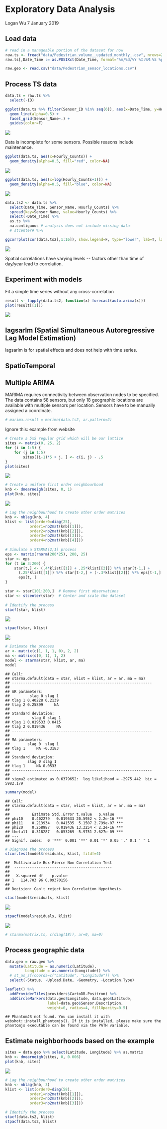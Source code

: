 Exploratory Data Analysis
================
Logan Wu
7 January 2019

Load data
---------

``` r
# read in a manageable portion of the dataset for now
raw.ts <- fread("data/Pedestrian_volume__updated_monthly_.csv", nrows=25000)
raw.ts[,Date_Time := as.POSIXct(Date_Time, format="%m/%d/%Y %I:%M:%S %p")]

raw.geo <- read.csv("data/Pedestrian_sensor_locations.csv")
```

Process TS data
---------------

``` r
data.ts = raw.ts %>%
  select(-ID)

ggplot(data.ts %>% filter(Sensor_ID %in% seq(6)), aes(x=Date_Time, y=Hourly_Counts, color=Sensor_ID)) +
  geom_line(alpha=0.5) +
  facet_grid(Sensor_Name~.) +
  guides(color=F)
```

![](00_EDA_files/figure-markdown_github/unnamed-chunk-2-1.png)

Data is incomplete for some sensors. Possible reasons include maintenance.

``` r
ggplot(data.ts, aes(x=Hourly_Counts)) +
  geom_density(alpha=0.5, fill="red", color=NA)
```

![](00_EDA_files/figure-markdown_github/unnamed-chunk-3-1.png)

``` r
ggplot(data.ts, aes(x=log(Hourly_Counts+1))) +
  geom_density(alpha=0.5, fill="blue", color=NA)
```

![](00_EDA_files/figure-markdown_github/unnamed-chunk-3-2.png)

``` r
data.ts2 <- data.ts %>%
  select(Date_Time, Sensor_Name, Hourly_Counts) %>%
  spread(key=Sensor_Name, value=Hourly_Counts) %>%
  select(-Date_Time) %>%
  as.ts %>%
  na.contiguous # analysis does not include missing data
  # stcenter# %>%

ggcorrplot(cor(data.ts2[,1:16]), show.legend=F, type="lower", lab=T, lab_size=1.5)
```

![](00_EDA_files/figure-markdown_github/unnamed-chunk-4-1.png)

Spatial correlations have varying levels -- factors other than time of day/year lead to correlation.

Experiment with models
----------------------

Fit a simple time series without any cross-correlation

``` r
result <- lapply(data.ts2, function(x) forecast(auto.arima(x)))
plot(result[[1]])
```

![](00_EDA_files/figure-markdown_github/unnamed-chunk-6-1.png)

lagsarlm (Spatial Simultaneous Autoregressive Lag Model Estimation)
-------------------------------------------------------------------

lagsarlm is for spatial effects and does not help with time series.

SpatioTemporal
--------------

Multiple ARIMA
--------------

MARIMA requires connectivity between observation nodes to be specified. The data contains 58 sensors, but only 18 geographic locations are available with multiple sensors per location. Sensors have to be manually assigned a coordinate.

``` r
# marima.result = marima(data.ts2, ar.pattern=2)
```

Ignore this: example from website

``` r
# Create a 5x5 regular grid which will be our lattice
sites <- matrix(0, 25, 2)
for (i in 1:5) {
    for (j in 1:5)
        sites[(i-1)*5 + j, ] <- c(i, j) - .5
}
plot(sites)
```

![](00_EDA_files/figure-markdown_github/unnamed-chunk-8-1.png)

``` r
# Create a uniform first order neighbourhood
knb <- dnearneigh(sites, 0, 1)
plot(knb, sites)
```

![](00_EDA_files/figure-markdown_github/unnamed-chunk-8-2.png)

``` r
# Lag the neighbourhood to create other order matrices
knb <- nblag(knb, 4)
klist <- list(order0=diag(25),
           order1=nb2mat(knb[[1]]),
           order2=nb2mat(knb[[2]]),
           order3=nb2mat(knb[[3]]),
           order4=nb2mat(knb[[4]]))
           
# Simulate a STARMA(2;1) process
eps <- matrix(rnorm(200*25), 200, 25)
star <- eps
for (t in 3:200) {
    star[t,] <- (.4*klist[[1]] + .25*klist[[2]]) %*% star[t-1,] + 
      (.25*klist[[1]]) %*% star[t-2,] + (-.3*klist[[2]]) %*% eps[t-1,] + 
      eps[t, ]
}

star <- star[101:200,]  # Remove first observations
star <- stcenter(star)  # Center and scale the dataset
                                           
# Identify the process
stacf(star, klist)
```

![](00_EDA_files/figure-markdown_github/unnamed-chunk-8-3.png)

``` r
stpacf(star, klist)
```

![](00_EDA_files/figure-markdown_github/unnamed-chunk-8-4.png)

``` r
# Estimate the process
ar <- matrix(c(1, 1, 1, 0), 2, 2)
ma <- matrix(c(0, 1), 1, 2)
model <- starma(star, klist, ar, ma)
model
```

    ## Call:
    ## starma.default(data = star, wlist = klist, ar = ar, ma = ma)
    ## ---------------------------------------------------------------
    ## 
    ## AR parameters:
    ##         slag 0 slag 1
    ## tlag 1 0.40228 0.2139
    ## tlag 2 0.25899     NA
    ## 
    ## Standard deviation:
    ##          slag 0 slag 1
    ## tlag 1 0.019533 0.0415
    ## tlag 2 0.019436     NA
    ## ---------------------------------------------------------------
    ## 
    ## MA parameters:
    ##        slag 0  slag 1
    ## tlag 1     NA -0.3183
    ## 
    ## Standard deviation:
    ##        slag 0 slag 1
    ## tlag 1     NA 0.0533
    ## ---------------------------------------------------------------
    ## 
    ## sigma2 estimated as 0.6379652:  log likelihood = -2975.442  bic = 5982.179

``` r
summary(model)
```

    ## Call:
    ## starma.default(data = star, wlist = klist, ar = ar, ma = ma)
    ## 
    ##          Estimate Std..Error t.value   p.value    
    ## phi10    0.402279   0.019533 20.5952 < 2.2e-16 ***
    ## phi11    0.213934   0.041535  5.1507 2.799e-07 ***
    ## phi20    0.258987   0.019436 13.3254 < 2.2e-16 ***
    ## theta11 -0.318287   0.053269 -5.9751 2.627e-09 ***
    ## ---
    ## Signif. codes:  0 '***' 0.001 '**' 0.01 '*' 0.05 '.' 0.1 ' ' 1

``` r
# Diagnose the process
stcor.test(model$residuals, klist, fitdf=4)
```

    ##  Multivariate Box-Pierce Non Correlation Test
    ##  --------------------------------------------
    ## 
    ##   X.squared df    p.value
    ## 1   114.703 96 0.09370156
    ## 
    ## Decision: Can't reject Non Correlation Hypothesis.

``` r
stacf(model$residuals, klist)
```

![](00_EDA_files/figure-markdown_github/unnamed-chunk-8-5.png)

``` r
stpacf(model$residuals, klist)
```

![](00_EDA_files/figure-markdown_github/unnamed-chunk-8-6.png)

``` r
# starma(matrix.ts, c(diag(18)), ar=0, ma=0)
```

Process geographic data
-----------------------

``` r
data.geo = raw.geo %>%
  mutate(Latitude = as.numeric(Latitude),
         Longitude = as.numeric(Longitude)) %>%
  # st_as_sf(coords=c("Latitude", "Longitude")) %>%
  select(-Status, -Upload.Date, -Geometry, -Location.Type)

leaflet() %>%
  addProviderTiles(providers$CartoDB.Positron) %>%
  addCircleMarkers(data.geo$Longitude, data.geo$Latitude,
                   label=data.geo$Sensor.Description,
                   weight=0, radius=4, fillOpacity=0.5)
```

    ## PhantomJS not found. You can install it with webshot::install_phantomjs(). If it is installed, please make sure the phantomjs executable can be found via the PATH variable.

<!--html_preserve-->

<script type="application/json" data-for="htmlwidget-c91efca9130e37d17736">{"x":{"options":{"crs":{"crsClass":"L.CRS.EPSG3857","code":null,"proj4def":null,"projectedBounds":null,"options":{}}},"calls":[{"method":"addProviderTiles","args":["CartoDB.Positron",null,null,{"errorTileUrl":"","noWrap":false,"detectRetina":false}]},{"method":"addCircleMarkers","args":[[-37.8110152342489,-37.8123967869915,-37.8134486106919,-37.8240177591352,-37.8168607425204,-37.8138066724228,-37.811729134669,-37.8187647327542,-37.8073006699971,-37.8031027095484,-37.8124470265268,-37.8099934057793,-37.8201782771032,-37.806068879192,-37.806315806617,-37.8188796214196,-37.8136254240211,-37.8106437830727,-37.7969047300547,-37.8153798501116,-37.8040239999553,-37.8187424894411,-37.8123720170999,-37.8137974851005,-37.8166863320591,-37.8201124166947,-37.8125215691035,-37.8116033115848,-37.8016968046535,-37.8000856548236,-37.8191170445268,-37.8100617233511,-37.8086954214778,-37.817673499533,-37.8157374166874,-37.8212992424763,-37.8148325157834,-37.8190925593958,-37.8172343724998,-37.8141407401773,-37.7980819129784,-37.8183237506589,-37.819658083823,-37.8156418999105,-37.8084181419925,-37.8156498888822,-37.8123477497748,-37.8165252682678,-37.8178644478193,-37.8157342252752,-37.8229354263742,-37.8024071877061,-37.7984452524968,-37.8134944036338,-37.8198299169874,-37.8112184919515,-37.8148798759503,-37.8145798719868],[144.964294851728,144.956526528442,144.973053538633,144.956044263919,144.95358075251,144.965167185971,144.968246601442,144.947105451213,144.959560550793,144.966714517396,144.967787571661,144.972275879457,144.965088773616,144.956446929732,144.958666979097,144.95449198131,144.973235916778,144.964471322694,144.964403781053,144.974150495806,144.963083999809,144.967876562712,144.965506710649,144.969957454141,144.966897334535,144.96291897546,144.961940101874,144.962200774628,144.966589114895,144.963864121768,144.965582558609,144.96142334572,144.960494038903,144.950255946636,144.966857177706,144.968793093492,144.974540556573,144.954527490176,144.967150328493,144.9660937975,144.967210138302,144.971414820121,144.968634533137,144.965499000498,144.959063166657,144.939706947708,144.961533113969,144.961210625343,144.965068228214,144.965210438559,144.947175106953,144.961567307798,144.964117822271,144.965153237914,144.951025557542,144.966568066001,144.966087801437,144.942923981029],4,null,null,{"interactive":true,"className":"","stroke":true,"color":"#03F","weight":0,"opacity":0.5,"fill":true,"fillColor":"#03F","fillOpacity":0.5},null,null,null,null,["Melbourne Central","Flagstaff Station","Collins Place (North)","Melbourne Convention Exhibition Centre","Bourke St - Spencer St (North)","Bourke Street Mall (South)","Chinatown-Lt Bourke St (South)","Victoria Point","QVM-Therry St (South)","Lygon St (East)","Bourke St-Russell St (West)","Lonsdale St-Spring St (West)","Southbank","QV Market-Peel St","QVM-Queen St (East)","Spencer St-Collins St (North)","Collins Place (South)","State Library","Tin Alley-Swanston St (West)","Flinders St-Spark La","Lincoln-Swanston (West)","Princes Bridge","Chinatown-Swanston St (North)","Alfred Place","Flinders La-Swanston St (West)","Sandridge Bridge","Elizabeth St-Lonsdale St (South)","Melbourne Central-Elizabeth St (East)Melbourne Central-Elizabeth St (East)","Lygon St (West)","Grattan St-Swanston St (West)","Flinders Street Station Underpass","Elizabeth St-La Trobe St (East)","QV Market-Elizabeth St (West)","Bourke St Bridge","City Square","The Arts Centre","Flinders St-Spring St (West)","Spencer St-Collins St (South)","Flinders St-Swanston St (West)","Little Collins St-Swanston St (East)","Faraday St-Lygon St (West)","Birrarung Marr","St Kilda Rd-Alexandra Gardens","Collins Street (North)","QVM-Franklin St (North)","Waterfront City","Lonsdale St - Elizabeth St (North)","Queen St (West)","Flinders St-Elizabeth St (East)","Australia on Collins","Webb Bridge","Pelham St (South)","Monash Rd-Swanston St (West)","Bourke Street Mall (North)","Southern Cross Station","Lonsdale St (South)","Town Hall (West)","New Quay"],{"interactive":false,"permanent":false,"direction":"auto","opacity":1,"offset":[0,0],"textsize":"10px","textOnly":false,"className":"","sticky":true},null]}],"limits":{"lat":[-37.8240177591352,-37.7969047300547],"lng":[144.939706947708,144.974540556573]}},"evals":[],"jsHooks":[]}</script>
<!--/html_preserve-->
Estimate neighborhoods based on the example
-------------------------------------------

``` r
sites = data.geo %>% select(Latitude, Longitude) %>% as.matrix
knb <- dnearneigh(sites, 0, 0.006)
plot(knb, sites)
```

![](00_EDA_files/figure-markdown_github/unnamed-chunk-10-1.png)

``` r
# Lag the neighbourhood to create other order matrices
knb <- nblag(knb, 3)
klist <- list(order0=diag(58),
           order1=nb2mat(knb[[1]]),
           order2=nb2mat(knb[[2]]),
           order3=nb2mat(knb[[3]]))

# Identify the process
stacf(data.ts2, klist)
stpacf(data.ts2, klist)
```
